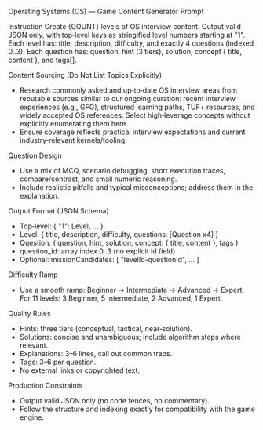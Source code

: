 Operating Systems (OS) — Game Content Generator Prompt

Instruction
Create {COUNT} levels of OS interview content. Output valid JSON only, with top‑level keys as stringified level numbers starting at "1". Each level has: title, description, difficulty, and exactly 4 questions (indexed 0..3). Each question has: question, hint (3 tiers), solution, concept { title, content }, and tags[].

Content Sourcing (Do Not List Topics Explicitly)
- Research commonly asked and up‑to‑date OS interview areas from reputable sources similar to our ongoing curation: recent interview experiences (e.g., GFG), structured learning paths, TUF+ resources, and widely accepted OS references. Select high‑leverage concepts without explicitly enumerating them here.
- Ensure coverage reflects practical interview expectations and current industry‑relevant kernels/tooling.

Question Design
- Use a mix of MCQ, scenario debugging, short execution traces, compare/contrast, and small numeric reasoning.
- Include realistic pitfalls and typical misconceptions; address them in the explanation.

Output Format (JSON Schema)
- Top‑level: { "1": Level, ... }
- Level: { title, description, difficulty, questions: [Question x4] }
- Question: { question, hint, solution, concept: { title, content }, tags }
- question_id: array index 0..3 (no explicit id field)
- Optional: missionCandidates: [ "levelId-questionId", ... ]

Difficulty Ramp
- Use a smooth ramp: Beginner → Intermediate → Advanced → Expert. For 11 levels: 3 Beginner, 5 Intermediate, 2 Advanced, 1 Expert.

Quality Rules
- Hints: three tiers (conceptual, tactical, near‑solution).
- Solutions: concise and unambiguous; include algorithm steps where relevant.
- Explanations: 3–6 lines, call out common traps.
- Tags: 3–6 per question.
- No external links or copyrighted text.

Production Constraints
- Output valid JSON only (no code fences, no commentary).
- Follow the structure and indexing exactly for compatibility with the game engine.
